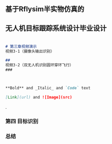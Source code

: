 ## 基于Rflysim半实物仿真的
## 无人机目标跟踪系统设计毕业设计



### 


```markdown

# 第三章视频演示
视频3-1（摄像头输出识别）

## 
视频3-2（双无人机识别圆环穿环飞行）
###



**Bold** and _Italic_ and `Code` text

[Link](url) and ![Image](src)
```
.

### 第四 目标识别



### 总结

